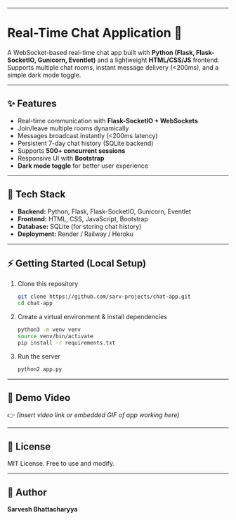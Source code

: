 

---

# Real-Time Chat Application 💬

A WebSocket-based real-time chat app built with **Python (Flask, Flask-SocketIO, Gunicorn, Eventlet)** and a lightweight **HTML/CSS/JS** frontend.
Supports multiple chat rooms, instant message delivery (<200ms), and a simple dark mode toggle.

---

## ✨ Features

* Real-time communication with **Flask-SocketIO + WebSockets**
* Join/leave multiple rooms dynamically
* Messages broadcast instantly (<200ms latency)
* Persistent 7-day chat history (SQLite backend)
* Supports **500+ concurrent sessions**
* Responsive UI with **Bootstrap**
* **Dark mode toggle** for better user experience

---

## 🚀 Tech Stack

* **Backend:** Python, Flask, Flask-SocketIO, Gunicorn, Eventlet
* **Frontend:** HTML, CSS, JavaScript, Bootstrap
* **Database:** SQLite (for storing chat history)
* **Deployment:** Render / Railway / Heroku

---

## ⚡ Getting Started (Local Setup)

1. Clone this repository

   ```bash
   git clone https://github.com/sarv-projects/chat-app.git
   cd chat-app
   ```

2. Create a virtual environment & install dependencies

   ```bash
   python3 -m venv venv
   source venv/bin/activate
   pip install -r requirements.txt
   ```

3. Run the server

   ```bash
   python2 app.py
   ```

---

## 🎥 Demo Video

👉 *(Insert video link or embedded GIF of app working here)*

---

## 📜 License

MIT License. Free to use and modify.

---

## 👤 Author

**Sarvesh Bhattacharyya**


